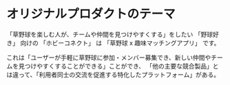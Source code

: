 # オリジナルプロダクトのテーマ


「草野球を楽しむ人が、チームや仲間を見つけやすくする」をしたい
「野球好き」 向けの
「ホビーコネクト」 は
「草野球 x 趣味マッチングアプリ」 です。

これは「ユーザーが手軽に草野球に参加・メンバー募集でき、新しい仲間やチームを見つけやすくすることができる」ことができ、
「他の主要な競合製品」とは違って、「利用者同士の交流を促進する特化したプラットフォーム」がある。